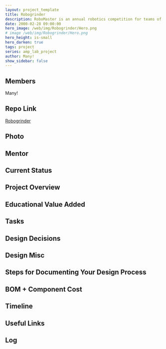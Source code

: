 ```yaml
---
layout: project_template
title: Robogrinder
description: RoboMaster is an annual robotics competition for teams of aspiring engineers to design and build next-generation robots for completing difficult tasks and hand-to-hand combat.
date: 2000-02-28 09:00:00
hero_image: /web/img/Robogrinder/Hero.png
# image /web/img/Robogrinder/Hero.png
hero_height: is-small
hero_darken: true
tags: project
series: amp_lab_project
author: Many!
show_sidebar: false
---
```




## Members
Many!

## Repo Link
<a class="button is-link" href="https://github.com/Amp-Lab-at-VT/Robogrinder" >Robogrinder</a>

## Photo

## Mentor

## Current Status

## Project Overview


## Educational Value Added


## Tasks

## Design Decisions

## Design Misc

## Steps for Documenting Your Design Process

## BOM + Component Cost

## Timeline

## Useful Links

## Log
            